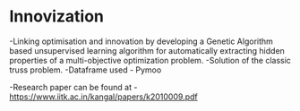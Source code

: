 # Innovization
-Linking optimisation and innovation by developing a Genetic Algorithm based unsupervised learning algorithm for automatically extracting hidden properties of a  multi-objective optimization problem.
-Solution of the classic truss problem.
-Dataframe used - Pymoo

-Research paper can be found at - https://www.iitk.ac.in/kangal/papers/k2010009.pdf
